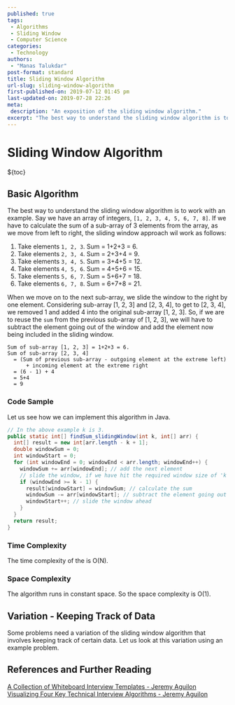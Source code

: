 ```yaml
---
published: true
tags:
 - Algorithms
 - Sliding Window
 - Computer Science
categories:
 - Technology
authors:
 - "Manas Talukdar"
post-format: standard
title: Sliding Window Algorithm
url-slug: sliding-window-algorithm
first-published-on: 2019-07-12 01:45 pm
last-updated-on: 2019-07-28 22:26
meta:
 description: "An exposition of the sliding window algorithm."
excerpt: "The best way to understand the sliding window algorithm is to work with an example. Say we have an array of integers,"
---
```


# Sliding Window Algorithm

${toc}

## Basic Algorithm

The best way to understand the sliding window algorithm is to work with an example. Say we have an array of integers, `[1, 2, 3, 4, 5, 6, 7, 8]`. If we have to calculate the sum of a sub-array of 3 elements from the array, as we move from left to right, the sliding window approach wil work as follows:

1. Take elements `1, 2, 3`. Sum = 1+2+3 = 6.
2. Take elements `2, 3, 4`. Sum = 2+3+4 = 9.
3. Take elements `3, 4, 5`. Sum = 3+4+5 = 12.
4. Take elements `4, 5, 6`. Sum = 4+5+6 = 15.
5. Take elements `5, 6, 7`. Sum = 5+6+7 = 18.
6. Take elements `6, 7, 8`. Sum = 6+7+8 = 21.

When we move on to the next sub-array, we slide the window to the right by one element. Considering sub-array [1, 2, 3] and [2, 3, 4], to get to [2, 3, 4], we removed 1 and added 4 into the original sub-array [1, 2, 3]. So, if we are to reuse the `sum` from the previous sub-array of [1, 2, 3], we will have to subtract the element going out of the window and add the element now being included in the sliding window.

```text
Sum of sub-array [1, 2, 3] = 1+2+3 = 6.
Sum of sub-array [2, 3, 4]
  = (Sum of previous sub-array - outgoing element at the extreme left)
      + incoming element at the extreme right
  = (6 - 1) + 4
  = 5+4
  = 9
```

### Code Sample

Let us see how we can implement this algorithm in Java.

```java
// In the above example k is 3.
public static int[] findSum_slidingWindow(int k, int[] arr) {
  int[] result = new int[arr.length - k + 1];
  double windowSum = 0;
  int windowStart = 0;
  for (int windowEnd = 0; windowEnd < arr.length; windowEnd++) {
    windowSum += arr[windowEnd]; // add the next element
    // slide the window, if we have hit the required window size of 'k'
    if (windowEnd >= k - 1) {
      result[windowStart] = windowSum; // calculate the sum
      windowSum -= arr[windowStart]; // subtract the element going out
      windowStart++; // slide the window ahead
    }
  }  
  return result;
}
```

### Time Complexity

The time complexity of the is O(N).

### Space Complexity

The algorithm runs in constant space. So the space complexity is O(1).

## Variation - Keeping Track of Data

Some problems need a variation of the sliding window algorithm that involves keeping track of certain data. Let us look at this variation using an example problem.

## References and Further Reading

[A Collection of Whiteboard Interview Templates - Jeremy Aguilon](https://jeremyaguilon.me/blog/a_collection_of_whiteboard_interview_templates)
[Visualizing Four Key Technical Interview Algorithms - Jeremy Aguilon](https://jeremyaguilon.me/blog/visualizing_four_key_interview_algorithms)
